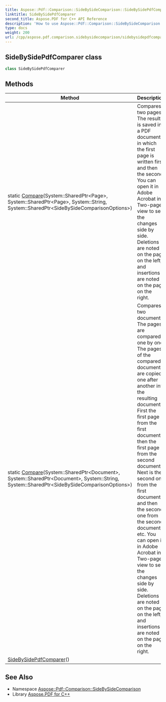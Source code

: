 ```yaml
---
title: Aspose::Pdf::Comparison::SideBySideComparison::SideBySidePdfComparer class
linktitle: SideBySidePdfComparer
second_title: Aspose.PDF for C++ API Reference
description: 'How to use Aspose::Pdf::Comparison::SideBySideComparison::SideBySidePdfComparer class in C++.'
type: docs
weight: 200
url: /cpp/aspose.pdf.comparison.sidebysidecomparison/sidebysidepdfcomparer/
---
```

## SideBySidePdfComparer class




```cpp
class SideBySidePdfComparer
```

## Methods

| Method | Description |
| --- | --- |
| static [Compare](./compare/)(System::SharedPtr\<Page\>, System::SharedPtr\<Page\>, System::String, System::SharedPtr\<SideBySideComparisonOptions\>) | Compares two pages. The result is saved in a PDF document in which the first page is written first, and then the second. You can open it in Adobe Acrobat in Two-page view to see the changes side by side. Deletions are noted on the page on the left, and insertions are noted on the page on the right. |
| static [Compare](./compare/)(System::SharedPtr\<Document\>, System::SharedPtr\<Document\>, System::String, System::SharedPtr\<SideBySideComparisonOptions\>) | Compares two documents. The pages are compared one by one. The pages of the compared documents are copied one after another into the resulting document. First the first page from the first document, then the first page from the second document. Next is the second one from the first document and then the second one from the second document, etc. You can open it in Adobe Acrobat in Two-page view to see the changes side by side. Deletions are noted on the page on the left, and insertions are noted on the page on the right. |
| [SideBySidePdfComparer](./sidebysidepdfcomparer/)() |  |
## See Also

* Namespace [Aspose::Pdf::Comparison::SideBySideComparison](../)
* Library [Aspose.PDF for C++](../../)
